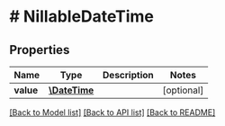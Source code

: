 # # NillableDateTime

## Properties

Name | Type | Description | Notes
------------ | ------------- | ------------- | -------------
**value** | [**\DateTime**](\DateTime.md) |  | [optional]

[[Back to Model list]](../../README.md#models) [[Back to API list]](../../README.md#endpoints) [[Back to README]](../../README.md)
